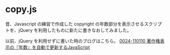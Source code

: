 copy.js
=======

昔、Javascript の練習で作成した copyright の年数部分を表示させるスクリプトを、jQuery を利用したものに新たに書きなおしてみました。

以前、jQuery を利用せずに書いた時のブログはこちら。
[0024-110110 著作権表示の『年数』を自動で更新するJavaScript](http://blog.livedoor.jp/mzmjp/archives/51665652.html)
